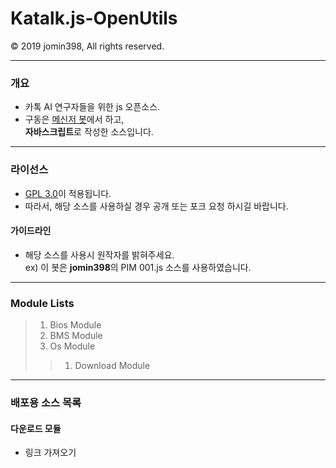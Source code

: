 # Katalk.js-OpenUtils
© 2019 jomin398, All rights reserved.
***
### 개요
 - 카톡 AI 연구자들을 위한 js 오픈소스.
 - 구동은 [메신저 봇](https://play.google.com/store/apps/details?id=com.xfl.kakaotalkbot)에서 하고,<br>**자바스크립트**로 작성한 소스입니다.
***
### 라이선스
 - [GPL 3.0](http://www.gnu.org/licenses/gpl-3.0.html)이 적용됩니다.
 - 따라서, 해당 소스를 사용하실 경우 공개 또는 포크 요청 하시길 바랍니다.
#### 가이드라인
* 해당 소스를 사용시 원작자를 밝혀주세요.<br>
 ex) 이 봇은 **jomin398**의 PIM 001.js 소스를 사용하였습니다.
***
### Module Lists
>1. Bios Module
>2. BMS Module
>3. Os Module
>>1. Download Module
***
### 배포용 소스 목록

#### 다운로드 모듈
- 링크 가져오기
